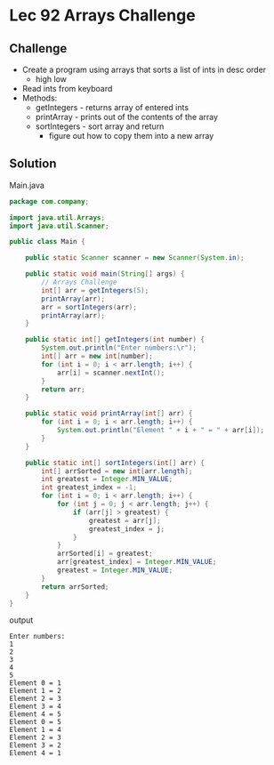 # Lec 92 Arrays Challenge

## Challenge
* Create a program using arrays that sorts a list of ints in desc order
  * high low
* Read ints from keyboard
* Methods:
  * getIntegers - returns array of entered ints
  * printArray - prints out of the contents of the array
  * sortIntegers - sort array and return
    * figure out how to copy them into a new array

## Solution
Main.java
```java
package com.company;

import java.util.Arrays;
import java.util.Scanner;

public class Main {

    public static Scanner scanner = new Scanner(System.in);

    public static void main(String[] args) {
	    // Arrays Challenge
        int[] arr = getIntegers(5);
        printArray(arr);
        arr = sortIntegers(arr);
        printArray(arr);
    }

    public static int[] getIntegers(int number) {
        System.out.println("Enter numbers:\r");
        int[] arr = new int[number];
        for (int i = 0; i < arr.length; i++) {
            arr[i] = scanner.nextInt();
        }
        return arr;
    }

    public static void printArray(int[] arr) {
        for (int i = 0; i < arr.length; i++) {
            System.out.println("Element " + i + " = " + arr[i]);
        }
    }

    public static int[] sortIntegers(int[] arr) {
        int[] arrSorted = new int[arr.length];
        int greatest = Integer.MIN_VALUE;
        int greatest_index = -1;
        for (int i = 0; i < arr.length; i++) {
            for (int j = 0; j < arr.length; j++) {
                if (arr[j] > greatest) {
                    greatest = arr[j];
                    greatest_index = j;
                }
            }
            arrSorted[i] = greatest;
            arr[greatest_index] = Integer.MIN_VALUE;
            greatest = Integer.MIN_VALUE;
        }
        return arrSorted;
    }
}
```
output
```
Enter numbers:
1
2
3
4
5
Element 0 = 1
Element 1 = 2
Element 2 = 3
Element 3 = 4
Element 4 = 5
Element 0 = 5
Element 1 = 4
Element 2 = 3
Element 3 = 2
Element 4 = 1
```
